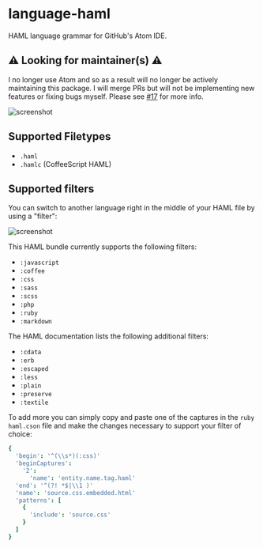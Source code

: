 
language-haml
=============
HAML language grammar for GitHub's Atom IDE.

## ⚠️ Looking for maintainer(s) ⚠️
I no longer use Atom and so as a result will no longer be actively maintaining this package. I will merge PRs but will not be implementing new features or fixing bugs myself. Please see [#17](https://github.com/ezekg/language-haml/issues/71) for more info.

![screenshot](http://ridingtheclutch.com.s3.amazonaws.com/images/language-haml.png)

## Supported Filetypes

* `.haml`
* `.hamlc` (CoffeeScript HAML)

## Supported filters

You can switch to another language right in the middle of your HAML file by
using a "filter":

![screenshot](http://ridingtheclutch.com.s3.amazonaws.com/images/haml_filters.png)

This HAML bundle currently supports the following filters:

* `:javascript`
* `:coffee`
* `:css`
* `:sass`
* `:scss`
* `:php`
* `:ruby`
* `:markdown`

The HAML documentation lists the following additional filters:

* `:cdata`
* `:erb`
* `:escaped`
* `:less`
* `:plain`
* `:preserve`
* `:textile`

To add more you can simply copy and paste one of the captures in the `ruby haml.cson` file
and make the changes necessary to support your filter of choice:

```cson
{
  'begin': '^(\\s*)(:css)'
  'beginCaptures':
    '2':
      'name': 'entity.name.tag.haml'
  'end': '^(?! *$|\\1 )'
  'name': 'source.css.embedded.html'
  'patterns': [
    {
      'include': 'source.css'
    }
  ]
}
```
